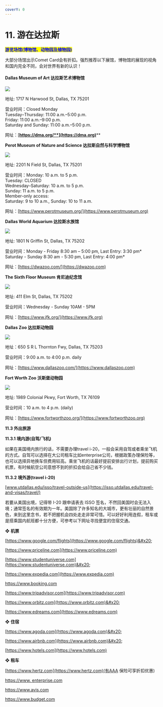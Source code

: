 ```yaml
---
coverY: 0
---
```


# 11. 游在达拉斯

<mark style="color:blue;">**游览场馆(博物馆、动物园及植物园)**</mark>

大部分场馆出示Comet Card会有折扣。强烈推荐以下展馆，博物馆的展现的视角和国内完全不同，会对世界有新的认识！

#### **Dallas Museum of Art 达拉斯艺术博物馆**

![](../.gitbook/assets/5.jpg)

地址: 1717 N Harwood St, Dallas, TX 75201

营业时间：Closed Monday\
&#x20;                 Tuesday–Thursday: 11:00 a.m.–5:00 p.m.\
&#x20;                 Friday: 11:00 a.m.–9:00 p.m.\
&#x20;                 Saturday and Sunday: 11:00 a.m.–5:00 p.m.

网址：[**https://dma.org/**](https://dma.org)****

**Perot Museum of Nature and Science 达拉斯自然与科学博物馆**

![](../.gitbook/assets/6.jpg)

地址: 2201 N Field St, Dallas, TX 75201

营业时间：Monday: 10 a.m. to 5 p.m.\
&#x20;                 Tuesday: CLOSED\
&#x20;                 Wednesday–Saturday: 10 a.m. to 5 p.m.\
&#x20;                 Sunday: 11 a.m. to 5 p.m.\
&#x20;                 Member-only access:\
&#x20;                 Saturday: 9 to 10 a.m., Sunday: 10 to 11 a.m.

网址：[https://www.perotmuseum.org/](https://www.perotmuseum.org)

**Dallas World Aquarium 达拉斯水族馆**

![](../.gitbook/assets/7.jpg)

地址: 1801 N Griffin St, Dallas, TX 75202

营业时间：Monday - Friday 8:30 am – 5:00 pm, Last Entry: 3:30 pm\*\
&#x20;                 Saturday - Sunday 8:30 am - 5:30 pm, Last Entry: 4:00 pm\*

网址：[https://dwazoo.com/](https://dwazoo.com)

**The Sixth Floor Museum 肯尼迪纪念馆**

![](../.gitbook/assets/8.jpg)

地址: 411 Elm St, Dallas, TX 75202

营业时间：Wednesday - Sunday 10AM - 5PM

网址：[https://www.jfk.org/](https://www.jfk.org)

**Dallas Zoo 达拉斯动物园**

![](../.gitbook/assets/9.jpg)

地址：650 S R L Thornton Fwy, Dallas, TX 75203

营业时间：9:00 a.m. to 4:00 p.m. daily

网址：[https://www.dallaszoo.com/](https://www.dallaszoo.com)

**Fort Worth Zoo 沃斯堡动物园**

![](../.gitbook/assets/10.jpg)

地址: 1989 Colonial Pkwy, Fort Worth, TX 76109

营业时间：10 a.m. to 4 p.m. (daily)

网址：[https://www.fortworthzoo.org/](https://www.fortworthzoo.org)

**11.3 外出旅游**

&#x20;**11.3.1 境内游(自驾/飞机)**

如果在美国境内旅行的话，不需要办理travel i-20，一般会采用自驾或者乘坐飞机的方式。自驾可以选择在大公司租车比如enterprise公司，根据政策办理保险等，也可以选择异地换车但费用较高。乘坐飞机的话最好提前安排出行计划，提前购买机票，有时候航空公司意想不到的折扣会给自己省不少钱。&#x20;

**11.3.2 境外游(travel i-20)**

&#x20;[www.utdallas.edu/isso/travel-outside-us](https://isso.utdallas.edu/travel-and-visas/travel/)

若要从美国出境，记得带 I-20 跟申请表去 ISSO 签名，不然回美国时会无法入境；通常签名的有效期为一年。美国除了许多知名的大城市，更有壮丽的自然景色，来到这里念书，若不把握机会四处走走非常可惜。可以好好利用连假，租车或是搭乘国内航班都十分方便，可参考以下网址寻找便宜的住宿交通。

**❖ 机票**

[https://www.google.com/flights](https://www.google.com/flights)&#x20;

[https://www.priceline.com](https://www.priceline.com)

[https://www.studentuniverse.com](https://www.studentuniverse.com)&#x20;

[https://www.expedia.com](https://www.expedia.com)

[https://www.booking.com ](https://www.booking.com)

[https://www.tripadvisor.com](https://www.tripadvisor.com)

[https://www.orbitz.com](https://www.orbitz.com)&#x20;

[https://www.edreams.com](https://www.edreams.com)

**❖ 住宿**

[https://www.agoda.com](https://www.agoda.com)&#x20;

[https://www.airbnb.com](https://www.airbnb.com)&#x20;

[https://www.hotels.com](https://www.hotels.com)

**❖ 租车**

[https://www.hertz.com](https://www.hertz.com)(有AAA 保险可享折扣优惠)&#x20;

[https://www. enterprise.com](https://www.enterprise.com)

[https://www.avis.com ](https://www.avis.com/en/home)

[https://www.budget.com ](https://www.budget.com/en/home)
